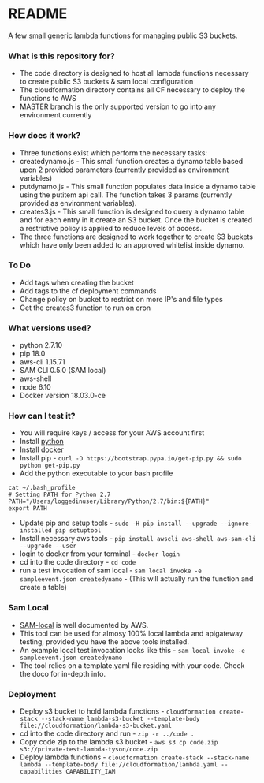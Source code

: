 # README #
A few small generic lambda functions for managing public S3 buckets.

### What is this repository for? ###
* The code directory is designed to host all lambda functions necessary to create public S3 buckets & sam local configuration
* The cloudformation directory contains all CF necessary to deploy the functions to AWS
* MASTER branch is the only supported version to go into any environment currently

### How does it work? ###
* Three functions exist which perform the necessary tasks:
* createdynamo.js - This small function creates a dynamo table based upon 2 provided parameters (currently provided as environment variables)
* putdynamo.js - This small function populates data inside a dynamo table using the putitem api call. The function takes 3 params (currently provided as environment variables).
* creates3.js - This small function is designed to query a dynamo table and for each entry in it create an S3 bucket. Once the bucket is created a restrictive policy is applied to reduce levels of access.
* The three functions are designed to work together to create S3 buckets which have only been added to an approved whitelist inside dynamo.

### To Do ###
* Add tags when creating the bucket
* Add tags to the cf deployment commands
* Change policy on bucket to restrict on more IP's and file types
* Get the creates3 function to run on cron

### What versions used? ###
* python 2.7.10
* pip 18.0
* aws-cli 1.15.71
* SAM CLI 0.5.0 (SAM local)
* aws-shell
* node 6.10
* Docker version 18.03.0-ce

### How can I test it? ###
* You will require keys / access for your AWS account first
* Install [python](https://www.python.org/downloads/)
* Install [docker](https://docs.docker.com/docker-for-mac/install/)
* Install pip - `curl -O https://bootstrap.pypa.io/get-pip.py && sudo python get-pip.py`
* Add the python executable to your bash profile
```
cat ~/.bash_profile
# Setting PATH for Python 2.7
PATH="/Users/loggedinuser/Library/Python/2.7/bin:${PATH}"
export PATH
```
* Update pip and setup tools - `sudo -H pip install --upgrade --ignore-installed pip setuptool`
* Install necessary aws tools - `pip install awscli aws-shell aws-sam-cli --upgrade --user`
* login to docker from your terminal - `docker login`
* cd into the code directory - `cd code`
* run a test invocation of sam local - `sam local invoke -e sampleevent.json createdynamo` - (This will actually run the function and create a table)

### Sam Local ###
* [SAM-local](https://docs.aws.amazon.com/lambda/latest/dg/test-sam-cli.html) is well documented by AWS.
* This tool can be used for almosy 100% local lambda and apigateway testing, provided you have the above tools installed.
* An example local test invocation looks like this - `sam local invoke -e sampleevent.json createdynamo`
* The tool relies on a template.yaml file residing with your code. Check the doco for in-depth info.

### Deployment ###
* Deploy s3 bucket to hold lambda functions - `cloudformation create-stack --stack-name lambda-s3-bucket --template-body file://cloudformation/lambda-s3-bucket.yaml`
* cd into the code directory and run - `zip -r ../code .`
* Copy code zip to the lambda s3 bucket -  `aws s3 cp code.zip s3://private-test-lambda-tyson/code.zip`
* Deploy lambda functions - `cloudformation create-stack --stack-name lambda --template-body file://cloudformation/lambda.yaml --capabilities CAPABILITY_IAM`

